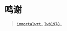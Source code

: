 # 鸣谢
> [`immortalwrt `](https://github.com/immortalwrt/immortalwrt)
> [`lwb1978 `](https://github.com/lwb1978/OpenWrt-Actions)
